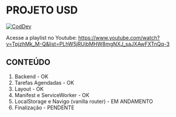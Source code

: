 # PROJETO USD

[![CodDev](https://codinomedeveloper.files.wordpress.com/2018/12/logo-2-e1548064763870.png)](https://coddev.com.br/)

Acesse a playlist no Youtube:
https://www.youtube.com/watch?v=TpjzhMk_M-Q&list=PLhW5jRUibMHW8mgNXJ_saJXAwFXTnQq-3

## CONTEÚDO

1. Backend - OK
2. Tarefas Agendadas - OK
3. Layout - OK
4. Manifest e ServiceWorker - OK
5. LocalStorage e Navigo (vanilla router) - EM ANDAMENTO
6. Finalização - PENDENTE



